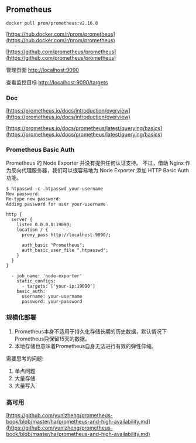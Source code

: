 ## Prometheus

```
docker pull prom/prometheus:v2.16.0
```

[https://hub.docker.com/r/prom/prometheus](https://hub.docker.com/r/prom/prometheus)

[https://github.com/prometheus/prometheus](https://github.com/prometheus/prometheus)


管理页面
[http://localhost:9090](http://localhost:9090)

查看监控目标
[http://localhost:9090/targets](http://localhost:9090/targets)


### Doc

[https://prometheus.io/docs/introduction/overview](https://prometheus.io/docs/introduction/overview)

[https://prometheus.io/docs/prometheus/latest/querying/basics](https://prometheus.io/docs/prometheus/latest/querying/basics)


### Prometheus Basic Auth

Prometheus 的 Node Exporter 并没有提供任何认证支持。
不过，借助 Nginx 作为反向代理服务器，我们可以很容易地为 Node Exporter 添加 HTTP Basic Auth 功能。

```
$ htpasswd -c .htpasswd your-username
New password: 
Re-type new password: 
Adding password for user your-username
```

```
http {
  server {
    listen 0.0.0.0:19090;
    location / {
      proxy_pass http://localhost:9090/;

      auth_basic "Prometheus";
      auth_basic_user_file ".htpasswd";
    }
  }
}
```

```
  - job_name: 'node-exporter'
    static_configs:
      - targets: ['your-ip:19090']
    basic_auth:
      username: your-username
      password: your-password
```

### 规模化部署

1. Prometheus本身不适用于持久化存储长期的历史数据，默认情况下Prometheus只保留15天的数据。
2. 本地存储也意味着Prometheus自身无法进行有效的弹性伸缩。

需要思考的问题:
1. 单点问题
2. 大量存储
3. 大量写入


### 高可用

[https://github.com/yunlzheng/prometheus-book/blob/master/ha/prometheus-and-high-availability.md](https://github.com/yunlzheng/prometheus-book/blob/master/ha/prometheus-and-high-availability.md)
